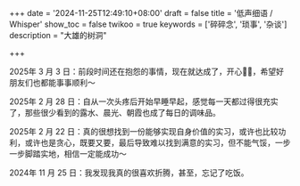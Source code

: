 +++
date = '2024-11-25T12:49:10+08:00'
draft = false
title = '低声细语 / Whisper'
show_toc = false
twikoo = true
keywords = ['碎碎念', '琐事', '杂谈']
description = "大雄的树洞"

+++

2025年 3 月 3 日：前段时间还在抱怨的事情，现在就达成了，开心🙋‍♂️，希望好朋友们也都能事事顺利～

2025年 2 月 28 日：自从一次头疼后开始早睡早起，感觉每一天都过得很充实了，那些很少看到的露水、晨光、朝霞也成了每日的调味品。

2025年 2 月 22 日：真的很想找到一份能够实现自身价值的实习，或许也比较功利，或许也是贪心，既要又要，最后导致难以找到满意的实习，但不能气馁，一步一步脚踏实地，相信一定能成功～

2024年 11 月 25 日：我发现我真的很喜欢折腾，甚至，忘记了吃饭。
